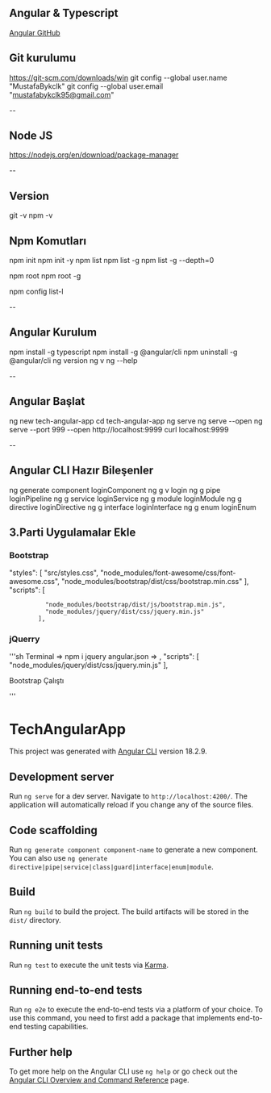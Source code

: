 ## Angular & Typescript
[Angular GitHub](https://github.com/MustafaBykclk/tech-angular-app)



## Git kurulumu
https://git-scm.com/downloads/win
git config --global user.name "MustafaBykclk"
git config --global user.email "mustafabykclk95@gmail.com"

-- 

## Node JS 
https://nodejs.org/en/download/package-manager

--

## Version
git -v 
npm -v 

## Npm Komutları
npm init
npm init -y
npm list 
npm list -g
npm list -g --depth=0

npm root
npm root -g

npm config list-l

--

## Angular Kurulum 
npm install -g typescript 
npm install -g @angular/cli 
npm uninstall -g @angular/cli 
ng version
ng v 
ng --help 

--

## Angular Başlat
ng new tech-angular-app
cd tech-angular-app 
ng serve
ng serve --open 
ng serve --port 999 --open 
http://localhost:9999
curl localhost:9999 

--

## Angular CLI Hazır Bileşenler
ng generate component loginComponent
ng g v login
ng g pipe loginPipeline
ng g service loginService
ng g module loginModule
ng g directive loginDirective
ng g interface loginInterface
ng g enum loginEnum

## 3.Parti Uygulamalar Ekle

### Bootstrap
"styles": [
              "src/styles.css",
              "node_modules/font-awesome/css/font-awesome.css",
              "node_modules/bootstrap/dist/css/bootstrap.min.css"
            ],
            "scripts": [

              "node_modules/bootstrap/dist/js/bootstrap.min.js",
              "node_modules/jquery/dist/css/jquery.min.js"
            ],

### jQuerry
'''sh
Terminal => npm i jquery
angular.json =>  ,
            "scripts": [
              "node_modules/jquery/dist/css/jquery.min.js"
            ], 
    <div class="alert alert-primary" role="alert"> Bootstrap Çalıştı </div>

    
            


'''










# TechAngularApp

This project was generated with [Angular CLI](https://github.com/angular/angular-cli) version 18.2.9.

## Development server

Run `ng serve` for a dev server. Navigate to `http://localhost:4200/`. The application will automatically reload if you change any of the source files.

## Code scaffolding

Run `ng generate component component-name` to generate a new component. You can also use `ng generate directive|pipe|service|class|guard|interface|enum|module`.

## Build

Run `ng build` to build the project. The build artifacts will be stored in the `dist/` directory.

## Running unit tests

Run `ng test` to execute the unit tests via [Karma](https://karma-runner.github.io).

## Running end-to-end tests

Run `ng e2e` to execute the end-to-end tests via a platform of your choice. To use this command, you need to first add a package that implements end-to-end testing capabilities.

## Further help

To get more help on the Angular CLI use `ng help` or go check out the [Angular CLI Overview and Command Reference](https://angular.dev/tools/cli) page.
